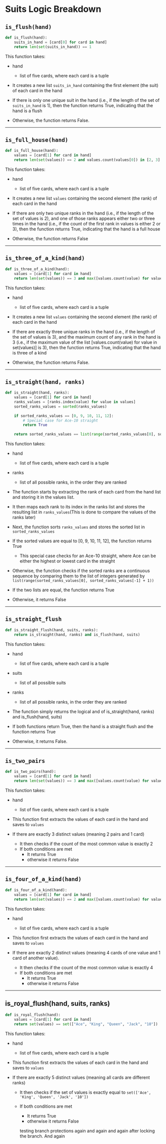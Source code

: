 # Suits Logic Breakdown

## `is_flush(hand)`

```python
def is_flush(hand):
    suits_in_hand = [card[0] for card in hand]
    return len(set(suits_in_hand)) == 1
```

This function takes:
 - hand 
    - list of five cards, where each card is a tuple 

- It creates a new list `suits_in_hand` containing the first element (the suit) of each card in the hand
- If there is only one unique suit in the hand (i.e., if the length of the set of `suits_in_hand` is 1), then the function returns True, indicating that the hand is a flush 
- Otherwise, the function returns False.

---

## `is_full_house(hand)`

```python
def is_full_house(hand):
    values = [card[1] for card in hand]
    return len(set(values)) == 2 and values.count(values[0]) in [2, 3]
```

This function takes:
 - hand 
    - list of five cards, where each card is a tuple 

-  It creates a new list `values` containing the second element (the rank) of each card in the hand
- If there are only two unique ranks in the hand (i.e., if the length of the set of values is 2), and one of those ranks appears either two or three times in the hand (i.e., if the count of the first rank in values is either 2 or 3), then the function returns True, indicating that the hand is a full house
- Otherwise, the function returns False

---

## `is_three_of_a_kind(hand)`

```python
def is_three_of_a_kind(hand):
    values = [card[1] for card in hand]
    return len(set(values)) == 3 and max([values.count(value) for value in set(values)]) == 3
```

This function takes:
 - hand 
    - list of five cards, where each card is a tuple 

- It creates a new list `values` containing the second element (the rank) of each card in the hand
- If there are exactly three unique ranks in the hand (i.e., if the length of the set of values is 3), and the maximum count of any rank in the hand is 3 (i.e., if the maximum value of the list [values.count(value) for value in set(values)] is 3), then the function returns True, indicating that the hand is three of a kind
- Otherwise, the function returns False.

---

## `is_straight(hand, ranks)`



```python
def is_straight(hand, ranks):
    values = [card[1] for card in hand]
    ranks_values = [ranks.index(value) for value in values]
    sorted_ranks_values = sorted(ranks_values)
    
    if sorted_ranks_values == [0, 9, 10, 11, 12]:
        # Special case for Ace-10 straight
        return True
    
    return sorted_ranks_values == list(range(sorted_ranks_values[0], sorted_ranks_values[-1] + 1))

```

This function takes:
 - hand 
    - list of five cards, where each card is a tuple 
- ranks 
    - list of all possible ranks, in the order they are ranked

- The function starts by extracting the rank of each card from the hand list and storing it in the values list. 
- It then maps each rank to its index in the ranks list and stores the resulting list in `ranks_values`(This is done to compare the values of the ranks later)
- Next, the function sorts `ranks_values` and stores the sorted list in `sorted_ranks_values`

- If the sorted values are equal to [0, 9, 10, 11, 12], the function returns True
    - This special case checks for an Ace-10 straight, where Ace can be either the highest or lowest card in the straight

- Otherwise, the function checks if the sorted ranks are a continuous sequence by comparing them to the list of integers generated by `list(range(sorted_ranks_values[0], sorted_ranks_values[-1] + 1))`
- If the two lists are equal, the function returns True
- Otherwise, it returns False

---

## `is_straight_flush`

```python
def is_straight_flush(hand, suits, ranks):
    return is_straight(hand, ranks) and is_flush(hand, suits)
```

This function takes:
 - hand 
    - list of five cards, where each card is a tuple 
- suits
    - list of all possible suits
- ranks 
    - list of all possible ranks, in the order they are ranked

- The function simply returns the logical and of is_straight(hand, ranks) and is_flush(hand, suits)
- If both functions return True, then the hand is a straight flush and the function returns True
- Otherwise, it returns False.

---

## `is_two_pairs`

```python
def is_two_pairs(hand):
    values = [card[1] for card in hand]
    return len(set(values)) == 3 and max([values.count(value) for value in set(values)]) == 2
```

This function takes:
 - hand 
    - list of five cards, where each card is a tuple 

- This function first extracts the values of each card in the hand and saves to `values`
- If there are exactly 3 distinct values (meaning 2 pairs and 1 card)
    - It then checks if the count of the most common value is exactly 2
    - If both conditions are met
        - It returns True
        - otherwise it returns False

---

## `is_four_of_a_kind(hand)`

```python
def is_four_of_a_kind(hand):
    values = [card[1] for card in hand]
    return len(set(values)) == 2 and max([values.count(value) for value in set(values)]) == 4
```

This function takes:
 - hand 
    - list of five cards, where each card is a tuple 

- This function first extracts the values of each card in the hand and saves to `values`
- If there are exactly 2 distinct values (meaning 4 cards of one value and 1 card of another value).
    - It then checks if the count of the most common value is exactly 4
    - If both conditions are met
        - It returns True
        - otherwise it returns False

---

## is_royal_flush(hand, suits, ranks)
```python
def is_royal_flush(hand):
    values = [card[1] for card in hand]
    return set(values) == set(["Ace", "King", "Queen", "Jack", "10"])
```

This function takes:
 - hand 
    - list of five cards, where each card is a tuple 


- This function first extracts the values of each card in the hand and saves to `values`
- If there are exactly 5 distinct values (meaning all cards are different ranks)
    - It then checks if the set of values is exactly equal to `set(['Ace', 'King', 'Queen', 'Jack', '10'])`
    - If both conditions are met
        - It returns True
        - otherwise it returns False


        testing branch protections again and again and again after locking the branch. And again